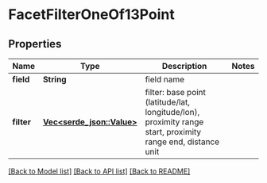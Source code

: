 # FacetFilterOneOf13Point

## Properties

Name | Type | Description | Notes
------------ | ------------- | ------------- | -------------
**field** | **String** | field name | 
**filter** | [**Vec<serde_json::Value>**](serde_json::Value.md) | filter: base point (latitude/lat, longitude/lon), proximity range start, proximity range end, distance unit | 

[[Back to Model list]](../README.md#documentation-for-models) [[Back to API list]](../README.md#documentation-for-api-endpoints) [[Back to README]](../README.md)


